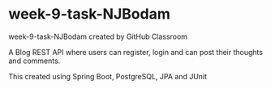 # week-9-task-NJBodam
week-9-task-NJBodam created by GitHub Classroom

A Blog REST API where users can register, login and can post their thoughts
and comments. 

This created using Spring Boot, PostgreSQL, JPA and JUnit
